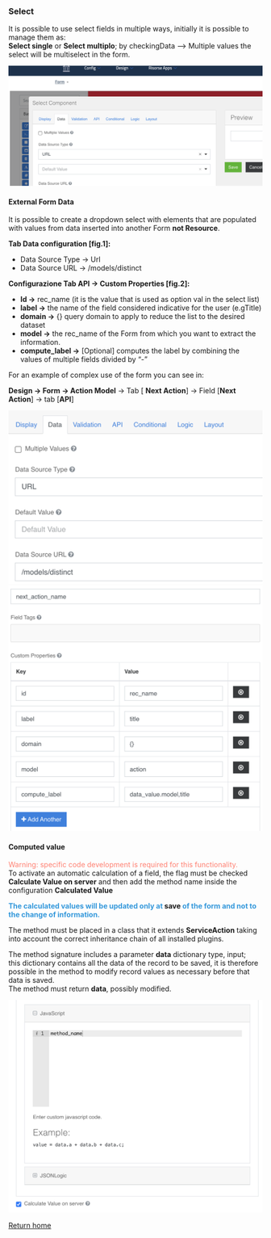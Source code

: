 ### Select
It is possible to use select fields in multiple ways, initially it is possible to manage them as:  
**Select single**  or **Select multiplo**; by checkingData --> Multiple values the select will be multiselect in the form.

![select](../../../img/componenti/base/select_img1.png "select")

#### External Form Data
It is possible to create a dropdown select with elements that are populated with values ​​from data inserted into another Form **not Resource**.  

**Tab Data configuration [fig.1]:**  
- Data Source Type → Url
- Data Source URL → /models/distinct

**Configurazione Tab API → Custom Properties [fig.2]:**  
- **Id →** rec_name (it is the value that is used as option val in the select list) 
- **label →** the name of the field considered indicative for the user (e.gTitle)
- **domain →** {} query domain to apply to reduce the list to the desired dataset
- **model →** the rec_name of the Form from which you want to extract the information.
- **compute_label →** [Optional] computes the label by combining the values ​​of multiple fields divided by “-”

For an example of complex use of the form you can see in: 

**Design → Form → Action Model** → Tab [ **Next Action**] → Field [**Next Action**] →
tab [**API**]

![select](../../../img/componenti/base/select_img2.png "select")  
![select](../../../img/componenti/base/select_img3.png "select")

#### Computed value
<font color="#ff8072">Warning: specific code development is required for this functionality.</font>  
To activate an automatic calculation of a field, the flag must be checked
**Calculate Value on server** and then add the method name inside the configuration **Calculated Value**

**<font color="#3498db ">The calculated values ​​will be updated only at</font> save <font color="#3498db">of the form and not to the change of information.</font>**

The method must be placed in a class that it extends **ServiceAction** taking into account the correct inheritance chain of all installed plugins.

The method signature includes a parameter **data** dictionary type, input;  
this dictionary contains all the data of the record to be saved, it is therefore possible in the method to modify record values ​​as necessary before that data is saved.  
The method must return **data**, possibly modified.

![select](../../../img/componenti/base/select_img4.png "select")

[Return home](../../index.md)
